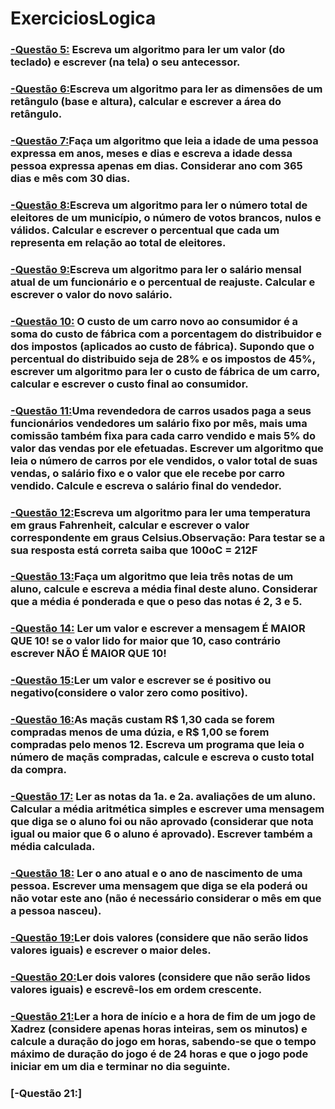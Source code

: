 # ExerciciosLogica

### [-Questão 5:](https://github.com/ErikTakeuti/ExerciciosLogica/blob/main/Lista%20de%20exerc%C3%ADcios%20de%20l%C3%B3gica/Q5.por) Escreva um algoritmo para ler um valor (do teclado) e escrever (na tela) o seu antecessor.

### [-Questão 6:](https://github.com/ErikTakeuti/ExerciciosLogica/blob/main/Lista%20de%20exerc%C3%ADcios%20de%20l%C3%B3gica/Q6.por)Escreva um algoritmo para ler as dimensões de um retângulo (base e altura), calcular e escrever a área do retângulo.

### [-Questão 7:](https://github.com/ErikTakeuti/ExerciciosLogica/blob/main/Lista%20de%20exerc%C3%ADcios%20de%20l%C3%B3gica/Q7.por)Faça um algoritmo que leia a idade de uma pessoa expressa em anos, meses e dias e escreva a idade dessa pessoa expressa apenas em dias. Considerar ano com 365 dias e mês com 30 dias.

### [-Questão 8:](https://github.com/ErikTakeuti/ExerciciosLogica/blob/main/Lista%20de%20exerc%C3%ADcios%20de%20l%C3%B3gica/Q8.por)Escreva um algoritmo para ler o número total de eleitores de um município, o número de votos brancos, nulos e válidos. Calcular e escrever o percentual que cada um representa em relação ao total de eleitores.

### [-Questão 9:](https://github.com/ErikTakeuti/ExerciciosLogica/blob/main/Lista%20de%20exerc%C3%ADcios%20de%20l%C3%B3gica/Q9.por)Escreva um algoritmo para ler o salário mensal atual de um funcionário e o percentual de reajuste. Calcular e escrever o valor do novo salário.

### [-Questão 10:](https://github.com/ErikTakeuti/ExerciciosLogica/blob/main/Lista%20de%20exerc%C3%ADcios%20de%20l%C3%B3gica/Q10.por) O custo de um carro novo ao consumidor é a soma do custo de fábrica com a porcentagem do distribuidor e dos impostos (aplicados ao custo de fábrica). Supondo que o percentual do distribuido seja de 28% e os impostos de 45%, escrever um algoritmo para ler o custo de fábrica de um carro, calcular e escrever o custo final ao consumidor.

### [-Questão 11:](https://github.com/ErikTakeuti/ExerciciosLogica/blob/main/Lista%20de%20exerc%C3%ADcios%20de%20l%C3%B3gica/Q11.por)Uma revendedora de carros usados paga a seus funcionários vendedores um salário fixo por mês, mais uma comissão também fixa para cada carro vendido e mais 5% do valor das vendas por ele efetuadas. Escrever um algoritmo que leia o número de carros por ele vendidos, o valor total de suas vendas, o salário fixo e o valor que ele recebe por carro vendido. Calcule e escreva o salário final do vendedor.

### [-Questão 12:](https://github.com/ErikTakeuti/ExerciciosLogica/blob/main/Lista%20de%20exerc%C3%ADcios%20de%20l%C3%B3gica/Q12.por)Escreva um algoritmo para ler uma temperatura em graus Fahrenheit, calcular e escrever o valor correspondente em graus Celsius.Observação: Para testar se a sua resposta está correta saiba que 100oC = 212F

### [-Questão 13:](https://github.com/ErikTakeuti/ExerciciosLogica/blob/main/Lista%20de%20exerc%C3%ADcios%20de%20l%C3%B3gica/Q13.por)Faça um algoritmo que leia três notas de um aluno, calcule e escreva a média final deste aluno. Considerar que a média é ponderada e que o peso das notas é 2, 3 e 5.

### [-Questão 14:](https://github.com/ErikTakeuti/ExerciciosLogica/blob/main/Lista%20de%20exerc%C3%ADcios%20de%20l%C3%B3gica/Q14.por) Ler um valor e escrever a mensagem É MAIOR QUE 10! se o valor lido for maior que 10, caso contrário escrever NÃO É MAIOR QUE 10!

### [-Questão 15:](https://github.com/ErikTakeuti/ExerciciosLogica/blob/main/Lista%20de%20exerc%C3%ADcios%20de%20l%C3%B3gica/Q15.por)Ler um valor e escrever se é positivo ou negativo(considere o valor zero como positivo).

### [-Questão 16:](https://github.com/ErikTakeuti/ExerciciosLogica/blob/main/Lista%20de%20exerc%C3%ADcios%20de%20l%C3%B3gica/Q16.por)As maçãs custam R$ 1,30 cada se forem compradas menos de uma dúzia, e R$ 1,00 se forem compradas pelo menos 12. Escreva um programa que leia o número de maçãs compradas, calcule e escreva o custo total da compra.

### [-Questão 17:](https://github.com/ErikTakeuti/ExerciciosLogica/blob/main/Lista%20de%20exerc%C3%ADcios%20de%20l%C3%B3gica/Q17.por) Ler as notas da 1a. e 2a. avaliações de um aluno. Calcular a média aritmética simples e escrever uma mensagem que diga se o aluno foi ou não aprovado (considerar que nota igual ou maior que 6 o aluno é aprovado). Escrever também a média calculada.

### [-Questão 18:](https://github.com/ErikTakeuti/ExerciciosLogica/blob/main/Lista%20de%20exerc%C3%ADcios%20de%20l%C3%B3gica/Q18.por) Ler o ano atual e o ano de nascimento de uma pessoa. Escrever uma mensagem que diga se ela poderá ou não votar este ano (não é necessário considerar o mês em que a pessoa nasceu).

### [-Questão 19:](https://github.com/ErikTakeuti/ExerciciosLogica/blob/main/Lista%20de%20exerc%C3%ADcios%20de%20l%C3%B3gica/Q19.por)Ler dois valores (considere que não serão lidos valores iguais) e escrever o maior deles.

### [-Questão 20:](https://github.com/ErikTakeuti/ExerciciosLogica/blob/main/Lista%20de%20exerc%C3%ADcios%20de%20l%C3%B3gica/Q20.por)Ler dois valores (considere que não serão lidos valores iguais) e escrevê-los em ordem crescente.

### [-Questão 21:](https://github.com/ErikTakeuti/ExerciciosLogica/blob/main/Lista%20de%20exerc%C3%ADcios%20de%20l%C3%B3gica/Q21.por)Ler a hora de início e a hora de fim de um jogo de Xadrez (considere apenas horas inteiras, sem os minutos) e calcule a duração do jogo em horas, sabendo-se que o tempo máximo de duração do jogo é de 24 horas e que o jogo pode iniciar em um dia e terminar no dia seguinte.

### [-Questão 21:]
